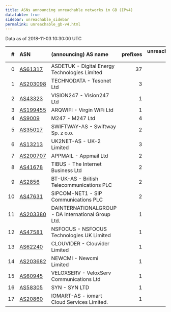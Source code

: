 ```yaml
---
title: ASNs announcing unreachable networks in GB (IPv4)
datatable: true
sidebar: unreachable_sidebar
permalink: unreachable_gb-v4.html
---
```


Data as of 2018-11-03 10:30:00 UTC


<div class="datatable-begin"></div>

|   # | ASN                                      | (announcing) AS name                               |   prefixes |   unreachable /24s |
|----:|:-----------------------------------------|:---------------------------------------------------|-----------:|-------------------:|
|   0 | [AS61317](unreachable_AS61317-v4.html)   | ASDETUK - Digital Energy Technologies Limited      |         37 |                166 |
|   1 | [AS203098](unreachable_AS203098-v4.html) | TECHNODATA - Tesonet Ltd                           |          3 |                 12 |
|   2 | [AS43323](unreachable_AS43323-v4.html)   | VISION247 - Vision247 Ltd                          |          1 |                  8 |
|   3 | [AS199455](unreachable_AS199455-v4.html) | ARQWIFI - Virgin WiFi Ltd                          |          1 |                  4 |
|   4 | [AS9009](unreachable_AS9009-v4.html)     | M247 - M247 Ltd                                    |          4 |                  4 |
|   5 | [AS35017](unreachable_AS35017-v4.html)   | SWIFTWAY-AS - Swiftway Sp. z o.o.                  |          2 |                  3 |
|   6 | [AS13213](unreachable_AS13213-v4.html)   | UK2NET-AS - UK-2 Limited                           |          3 |                  3 |
|   7 | [AS200707](unreachable_AS200707-v4.html) | APPMAIL - Appmail Ltd                              |          2 |                  3 |
|   8 | [AS41678](unreachable_AS41678-v4.html)   | TIBUS - The Internet Business Ltd                  |          2 |                  2 |
|   9 | [AS2856](unreachable_AS2856-v4.html)     | BT-UK-AS - British Telecommunications PLC          |          2 |                  2 |
|  10 | [AS47631](unreachable_AS47631-v4.html)   | SIPCOM-NET1 - SIP Communications PLC               |          2 |                  2 |
|  11 | [AS203380](unreachable_AS203380-v4.html) | DAINTERNATIONALGROUP - DA International Group Ltd. |          1 |                  1 |
|  12 | [AS47581](unreachable_AS47581-v4.html)   | NSFOCUS - NSFOCUS Technologies UK Limited          |          1 |                  1 |
|  13 | [AS62240](unreachable_AS62240-v4.html)   | CLOUVIDER - Clouvider Limited                      |          1 |                  1 |
|  14 | [AS203682](unreachable_AS203682-v4.html) | NEWCMI - Newcmi Limited                            |          1 |                  1 |
|  15 | [AS60945](unreachable_AS60945-v4.html)   | VELOXSERV - VeloxServ Communications Ltd           |          1 |                  1 |
|  16 | [AS58305](unreachable_AS58305-v4.html)   | SYN - SYN LTD                                      |          1 |                  1 |
|  17 | [AS20860](unreachable_AS20860-v4.html)   | IOMART-AS - iomart Cloud Services Limited.         |          1 |                  1 |

<div class="datatable-end"></div>